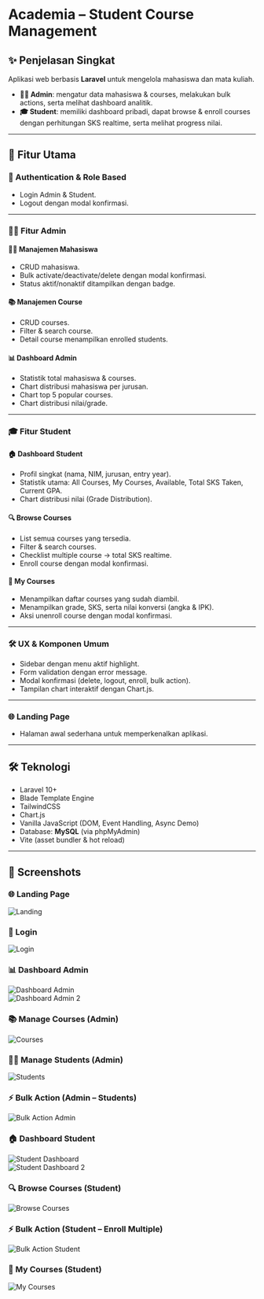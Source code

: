 # Academia – Student Course Management

## ✨ Penjelasan Singkat
Aplikasi web berbasis **Laravel** untuk mengelola mahasiswa dan mata kuliah.  
- **👩‍💼 Admin**: mengatur data mahasiswa & courses, melakukan bulk actions, serta melihat dashboard analitik.  
- **🎓 Student**: memiliki dashboard pribadi, dapat browse & enroll courses dengan perhitungan SKS realtime, serta melihat progress nilai.

---

## 🔑 Fitur Utama

### 🔐 Authentication & Role Based
- Login Admin & Student.  
- Logout dengan modal konfirmasi.  

---

### 👩‍💼 Fitur Admin
#### 👨‍🎓 Manajemen Mahasiswa
- CRUD mahasiswa.  
- Bulk activate/deactivate/delete dengan modal konfirmasi.  
- Status aktif/nonaktif ditampilkan dengan badge.  

#### 📚 Manajemen Course
- CRUD courses.  
- Filter & search course.  
- Detail course menampilkan enrolled students.  

#### 📊 Dashboard Admin
- Statistik total mahasiswa & courses.  
- Chart distribusi mahasiswa per jurusan.  
- Chart top 5 popular courses.  
- Chart distribusi nilai/grade.  

---

### 🎓 Fitur Student
#### 🏠 Dashboard Student
- Profil singkat (nama, NIM, jurusan, entry year).  
- Statistik utama: All Courses, My Courses, Available, Total SKS Taken, Current GPA.  
- Chart distribusi nilai (Grade Distribution).  

#### 🔍 Browse Courses
- List semua courses yang tersedia.  
- Filter & search courses.  
- Checklist multiple course → total SKS realtime.  
- Enroll course dengan modal konfirmasi.  

#### 📖 My Courses
- Menampilkan daftar courses yang sudah diambil.  
- Menampilkan grade, SKS, serta nilai konversi (angka & IPK).  
- Aksi unenroll course dengan modal konfirmasi.  

---

### 🛠 UX & Komponen Umum
- Sidebar dengan menu aktif highlight.  
- Form validation dengan error message.  
- Modal konfirmasi (delete, logout, enroll, bulk action).  
- Tampilan chart interaktif dengan Chart.js.  

---

### 🌐 Landing Page
- Halaman awal sederhana untuk memperkenalkan aplikasi.  

---

## 🛠 Teknologi
- Laravel 10+  
- Blade Template Engine  
- TailwindCSS  
- Chart.js  
- Vanilla JavaScript (DOM, Event Handling, Async Demo)  
- Database: **MySQL** (via phpMyAdmin)  
- Vite (asset bundler & hot reload)  

---

## 📸 Screenshots

### 🌐 Landing Page
![Landing](docs/screenshots/landing.png)

### 🔐 Login
![Login](docs/screenshots/login.png)

### 📊 Dashboard Admin
![Dashboard Admin](docs/screenshots/admin-dashboard.png)  
![Dashboard Admin 2](docs/screenshots/admin-dashboard2.png)

### 📚 Manage Courses (Admin)
![Courses](docs/screenshots/admin-course.png)

### 👨‍🎓 Manage Students (Admin)
![Students](docs/screenshots/studenpage-admin.png)

### ⚡ Bulk Action (Admin – Students)
![Bulk Action Admin](docs/screenshots/bulk-action-admin.png)

### 🏠 Dashboard Student
![Student Dashboard](docs/screenshots/student-dashboard.png)  
![Student Dashboard 2](docs/screenshots/student-dashboard2.png)

### 🔍 Browse Courses (Student)
![Browse Courses](docs/screenshots/browse-course.png)

### ⚡ Bulk Action (Student – Enroll Multiple)
![Bulk Action Student](docs/screenshots/bulk-actions-student.png)

### 📖 My Courses (Student)
![My Courses](docs/screenshots/my-course.png)
